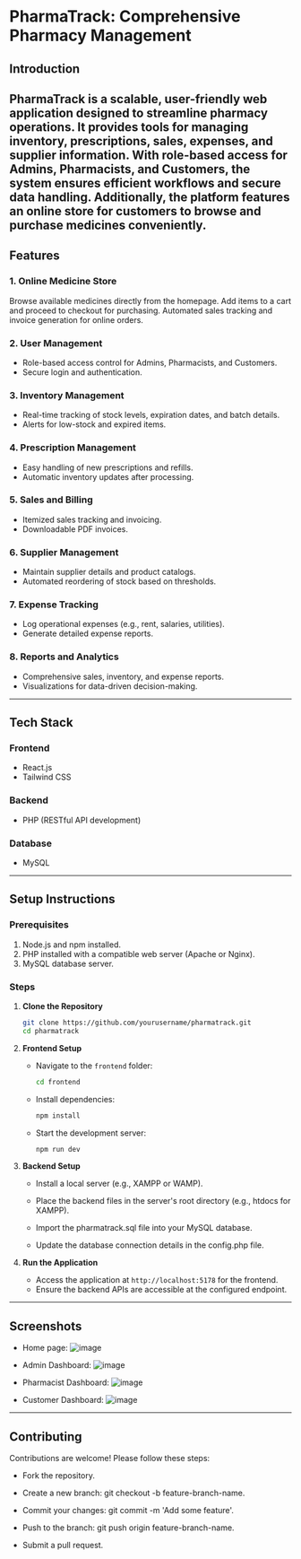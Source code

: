 # **PharmaTrack: Comprehensive Pharmacy Management**

## **Introduction**

PharmaTrack is a scalable, user-friendly web application designed to streamline pharmacy operations. It provides tools for managing inventory, prescriptions, sales, expenses, and supplier information. With role-based access for Admins, Pharmacists, and Customers, the system ensures efficient workflows and secure data handling. Additionally, the platform features an online store for customers to browse and purchase medicines conveniently.
---

## **Features**

### **1. Online Medicine Store**
Browse available medicines directly from the homepage.
Add items to a cart and proceed to checkout for purchasing.
Automated sales tracking and invoice generation for online orders.

### **2. User Management**
- Role-based access control for Admins, Pharmacists, and Customers.
- Secure login and authentication.
  
### **3. Inventory Management**
- Real-time tracking of stock levels, expiration dates, and batch details.
- Alerts for low-stock and expired items.

### **4. Prescription Management**
- Easy handling of new prescriptions and refills.
- Automatic inventory updates after processing.

### **5. Sales and Billing**
- Itemized sales tracking and invoicing.
- Downloadable PDF invoices.

### **6. Supplier Management**
- Maintain supplier details and product catalogs.
- Automated reordering of stock based on thresholds.

### **7. Expense Tracking**
- Log operational expenses (e.g., rent, salaries, utilities).
- Generate detailed expense reports.

### **8. Reports and Analytics**
- Comprehensive sales, inventory, and expense reports.
- Visualizations for data-driven decision-making.

---

## **Tech Stack**

### **Frontend**
- React.js
- Tailwind CSS

### **Backend**
- PHP (RESTful API development)

### **Database**
- MySQL

---

## **Setup Instructions**

### **Prerequisites**
1. Node.js and npm installed.
2. PHP installed with a compatible web server (Apache or Nginx).
3. MySQL database server.

### **Steps**

1. **Clone the Repository**
   ```bash
   git clone https://github.com/yourusername/pharmatrack.git
   cd pharmatrack
   ```

2. **Frontend Setup**
   - Navigate to the `frontend` folder:
     ```bash
     cd frontend
     ```
   - Install dependencies:
     ```bash
     npm install
     ```
   - Start the development server:
     ```bash
     npm run dev
     ```

3. **Backend Setup**
   - Install a local server (e.g., XAMPP or WAMP).

   - Place the backend files in the server's root directory (e.g., htdocs for XAMPP).

   - Import the pharmatrack.sql file into your MySQL database.

   - Update the database connection details in the config.php file.

5. **Run the Application**
   - Access the application at `http://localhost:5178` for the frontend.
   - Ensure the backend APIs are accessible at the configured endpoint.

---

## **Screenshots**

   - Home page:
     ![image](https://github.com/user-attachments/assets/9eacfdbd-1453-4b68-a520-17942a485db0)


   - Admin Dashboard:
     ![image](https://github.com/user-attachments/assets/2ce6d398-2d9c-451b-98fb-2b5732e54cc4)

   - Pharmacist Dashboard:
     ![image](https://github.com/user-attachments/assets/f0029726-b289-4003-bccc-a7b5f22e2e83)


   - Customer Dashboard:
     ![image](https://github.com/user-attachments/assets/05595e5f-bd99-4c20-9d85-4eadced8efb6)

---

## **Contributing**

Contributions are welcome! Please follow these steps:

- Fork the repository.

- Create a new branch: git checkout -b feature-branch-name.

- Commit your changes: git commit -m 'Add some feature'.

- Push to the branch: git push origin feature-branch-name.

- Submit a pull request.

